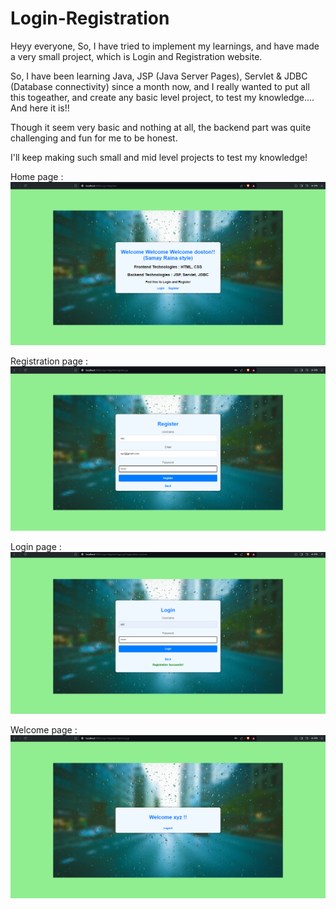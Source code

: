 # Login-Registration

Heyy everyone, So, I have tried to implement my learnings, and have made a very small project, which is Login and Registration website.

So, I have been learning Java, JSP (Java Server Pages), Servlet & JDBC (Database connectivity) since a month now, and I really wanted to put all this togeather, and create any basic level project, to test my knowledge.... And here it is!!

Though it seem very basic and nothing at all, the backend part was quite challenging and fun for me to be honest. 

I'll keep making such small and mid level projects to test my knowledge!

Home page : ![home](https://github.com/shahpranshu27/Login-Registration/blob/main/Images_Login-Register/home%20page.png)

Registration page : ![register](https://github.com/shahpranshu27/Login-Registration/blob/main/Images_Login-Register/register.png)

Login page : ![login](https://github.com/shahpranshu27/Login-Registration/blob/main/Images_Login-Register/login.png)

Welcome page : ![welcome](https://github.com/shahpranshu27/Login-Registration/blob/main/Images_Login-Register/welcome%20page.png)
